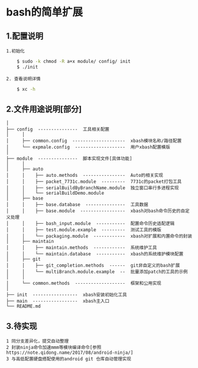 bash的简单扩展
=====
1.配置说明
----------
    1.初始化
```sh
    $ sudo -k chmod -R a+x module/ config/ init
    $ ./init
```
    2. 查看说明详情
```sh
    $ xc -h
```

2.文件用途说明[部分]
----------
    │
    ├── config  ---------------  工具相关配置
    │     │
    │     ├── common.config  --------------------  xbash模块名称/路径配置
    │     └── expmale.config  -------------------  用户xbash配置模版
    │
    ├── module  ---------------  脚本实现文件[具体功能]
    │     │
    │     ├── auto
    │     │    ├── auto.methods  ----------------  Auto的相关实现
    │     │    ├── packet_7731c.module  ---------  7731c的packet打包工具
    │     │    ├── serialBuildByBranchName.module  独立窗口串行多进程实现
    │     │    └── serialBuildDemo.module
    │     ├── base
    │     │    ├── base.database  ---------------  工具数据
    │     │    ├── base.module  -----------------  xbash对bash命令历史的自定义处理
    │     │    ├── bash_input.module  -----------  配置命令历史适配逻辑
    │     │    ├── test.module.example  ---------  测试工具的模版
    │     │    └── packaging.module  ------------  xbash对扩展和内置命令的封装
    │     ├── maintain
    │     │    ├── maintain.methods  ------------  系统维护工具
    │     │    └── maintain.database  -----------  xbash的系统维护模块配置
    │     ├── git
    │     │    ├── git_completion.methods  ------  git非自定义的bash扩展
    │     │    └── multiBranch.module.example  --  批量添加patch的工具的示例
    │     │
    │     └── common.methods  -------------------  框架和公用实现
    │
    ├── init  -----------------  xbash安装初始化工具
    ├── main  -----------------  xbash主入口
    └── README.md

3.待实现
----------
    1 同分支差异化，提交自动整理
    2 封装ninja命令加速mmm等模块编译命令[参照 https://note.qidong.name/2017/08/android-ninja/]
    3 与高低配置硬盘搭配使用的android git 仓库自动管理实现
